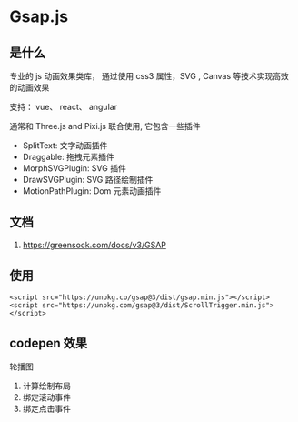 # Gsap.js

## 是什么

专业的 js 动画效果类库， 通过使用 css3 属性，SVG , Canvas 等技术实现高效的动画效果

支持： vue、 react、 angular

通常和 Three.js and Pixi.js 联合使用, 它包含一些插件

- SplitText: 文字动画插件
- Draggable: 拖拽元素插件
- MorphSVGPlugin: SVG 插件
- DrawSVGPlugin: SVG 路径绘制插件
- MotionPathPlugin: Dom 元素动画插件

## 文档

1. https://greensock.com/docs/v3/GSAP

## 使用

```
<script src="https://unpkg.co/gsap@3/dist/gsap.min.js"></script>
<script src="https://unpkg.com/gsap@3/dist/ScrollTrigger.min.js"></script>
```

## codepen 效果

轮播图

1. 计算绘制布局
2. 绑定滚动事件
3. 绑定点击事件
